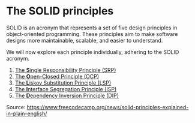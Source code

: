 # The SOLID principles

SOLID is an acronym that represents a set of five design principles in object-oriented programming. These principles aim to make software designs more maintainable, scalable, and easier to understand.

We will now explore each principle individually, adhering to the SOLID acronym.

1. [The **S**ingle Responsibility Principle (SRP)](./SRP.md)
2. [The **O**pen-Closed Principle (OCP)](./OCP.md)
3. [The **L**iskov Substitution Principle (LSP)](./LSP.md)
4. [The **I**nterface Segregation Principle (ISP)](./ISP.md)
5. [The **D**ependency Inversion Principle (DIP)](./DIP.md)

Source: https://www.freecodecamp.org/news/solid-principles-explained-in-plain-english/